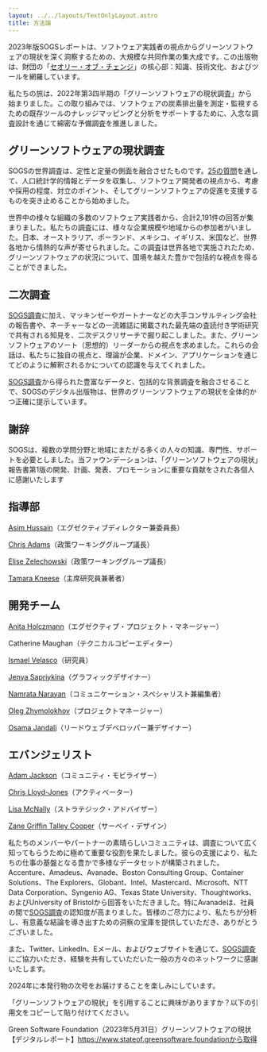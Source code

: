 ```yaml
---
layout: ../../layouts/TextOnlyLayout.astro
title: 方法論
---
```



2023年版SOGSレポートは、ソフトウェア実践者の視点からグリーンソフトウェアの現状を深く洞察するための、大規模な共同作業の集大成です。この出版物は、財団の「[セオリー・オブ・チェンジ](https://greensoftware.foundation/articles/theory-of-change)」の核心部：知識、技術文化、およびツールを網羅しています。

  

私たちの旅は、2022年第3四半期の「グリーンソフトウェアの現状調査」から始まりました。この取り組みでは、ソフトウェアの炭素排出量を測定・監視するための既存ツールのナレッジマッピングと分析をサポートするために、入念な調査設計を通じて綿密な予備調査を推進しました。

  

## グリーンソフトウェアの現状調査

  

SOGSの世界調査は、定性と定量の側面を融合させたものです。[25の質問](survey)を通して、人口統計学的情報とデータを収集し、ソフトウェア開発者の視点から、考慮や採用の程度、対立のポイント、そしてグリーンソフトウェアの促進を支援するものを突き止めることから始めました。

  

世界中の様々な組織の多数のソフトウェア実践者から、合計2,191件の回答が集まりました。私たちの調査には、様々な企業規模や地域からの参加者がいました。日本、オーストラリア、ポーランド、メキシコ、イギリス、米国など、世界各地から情熱的な声が寄せられました。この調査は世界各地で実施されたため、グリーンソフトウェアの状況について、国境を越えた豊かで包括的な視点を得ることができました。

  

## 二次調査

[SOGS調査](survey)に加え、マッキンゼーやガートナーなどの大手コンサルティング会社の報告書や、ネーチャーなどの一流雑誌に掲載された最先端の査読付き学術研究で共有される知見を、二次デスクリサーチで掘り起こしました。また、グリーンソフトウェアのソート（思想的）リーダーからの視点を求めました。これらの会話は、私たちに独自の視点と、理論が企業、ドメイン、アプリケーションを通じてどのように解釈されるかについての認識を与えてくれました。

  

[SOGS調査](survey)から得られた豊富なデータと、包括的な背景調査を融合させることで、SOGSのデジタル出版物は、世界のグリーンソフトウェアの現状を全体的かつ正確に提示しています。

  

## 謝辞

  

SOGSは、複数の学問分野と地域にまたがる多くの人々の知識、専門性、サポートを必要としました。当ファウンデーションは、「グリーンソフトウェアの現状」報告書第1版の開発、計画、発表、プロモーションに重要な貢献をされた各個人に感謝いたします

  

## 指導部

  

[Asim Hussain](https://www.linkedin.com/in/jawache/)（エグゼクティブディレクター兼委員長）

[Chris Adams](https://www.linkedin.com/in/mrchrisadams/)（政策ワーキンググループ議長）

[Elise Zelechowski](https://www.linkedin.com/in/elise-zelechowski/)（政策ワーキンググループ議長）

[Tamara Kneese](https://www.linkedin.com/in/tamara-kneese/)（主席研究員兼著者）

  

## 開発チーム

  

[Anita Holczmann](https://www.linkedin.com/in/hanita)（エグゼクティブ・プロジェクト・マネージャー）

Catherine Maughan（テクニカルコピーエディター）

[Ismael Velasco](https://www.linkedin.com/in/ismaelvelasco/)（研究員）

[Jenya Sapriykina](https://www.linkedin.com/in/jenya-saprykina-a9781851/)（グラフィックデザイナー）

[Namrata Narayan](https://www.linkedin.com/in/namratanarayan/)（コミュニケーション・スペシャリスト兼編集者）

[Oleg Zhymolokhov](https://www.linkedin.com/in/oleg-zhymolokhov-2b742677)（プロジェクトマネージャー）

[Osama Jandali](https://www.linkedin.com/in/osamajandali/)（リードウェブデベロッパー兼デザイナー）

  

## エバンジェリスト

  

[Adam Jackson](https://www.linkedin.com/in/adampjackson/)（コミュニティ・モビライザー）

[Chris Lloyd-Jones](https://sealjay.com/)（アクティベーター）

[Lisa McNally](https://www.linkedin.com/in/lisamcnally/)（ストラテジック・アドバイザー）

[Zane Griffin Talley Cooper](https://www.linkedin.com/in/zanegriffintalleycooper/)（サーベイ・デザイン）

  

私たちのメンバーやパートナーの素晴らしいコミュニティは、調査について広く知ってもらうために極めて重要な役割を果たしました。彼らの支援により、私たちの仕事の基盤となる豊かで多様なデータセットが構築されました。Accenture、Amadeus、Avanade、Boston Consulting Group、Container Solutions、The Explorers、Globant、Intel、Mastercard、Microsoft、NTT Data Corporation、Syngenio AG、Texas State University、Thoughtworks、およびUniversity of Bristolから回答をいただきました。特にAvanadeは、社員の間で[SOGS調査](survey)の認知度が高まりました。皆様のご尽力により、私たちが分析し、有意義な結論を導き出すための洞察の宝庫を提供していただき、ありがとうございました。

  

また、Twitter、LinkedIn、Eメール、およびウェブサイトを通じて、[SOGS調査](survey)にご協力いただき、経験を共有していただいた一般の方々のネットワークに感謝いたします。

  

2024年に本発行物の次号をお届けすることを楽しみにしています。

  
  

「グリーンソフトウェアの現状」を引用することに興味がありますか？以下の引用文をコピーして貼り付けてください。

  

Green Software Foundation（2023年5月31日）グリーンソフトウェアの現状【デジタルレポート】https://www.stateof.greensoftware.foundationから取得
